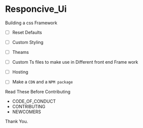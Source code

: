 # Responcive_Ui

Building a css Framework 

- [ ] Reset Defaults
- [ ] Custom Styling
- [ ] Theams
- [ ] Custom Ts files to make use in Different front end Frame work
- [ ] Hosting
- [ ] Make a `CDN` and a `NPM package`


Read These Before Contributing
* CODE_OF_CONDUCT
* CONTRIBUTING
* NEWCOMERS

Thank You.
